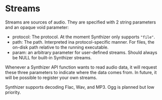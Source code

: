 # Streams

Streams are sources of audio.  They are specified with 2 string parameters and an opaque void parameter:

- protocol: The protocol. At the moment Synthizer only supports `"file"`.
- path: The path. Interpreted ina  protocol-specific manner. For files, the on-disk path relative to the running executable.
- param: an arbitrary parameter for user-defined streams.  Should always be NULL for built-in Synthizer streams.

Whenever a Synthizer API function wants to read audio data, it will request these three parameters to indicate where the data comes from.  In future, it will be possible to register your own streams.

Synthizer supports decoding Flac, Wav, and MP3. Ogg is planned but low priority.
